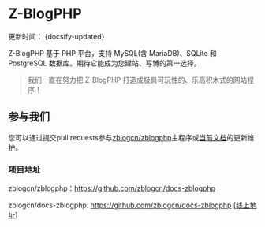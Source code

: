# Z-BlogPHP

更新时间： {docsify-updated}

Z-BlogPHP 基于 PHP 平台，支持 MySQL(含 MariaDB)、SQLite 和 PostgreSQL 数据库。期待它能成为您建站、写博的第一选择。

> 我们一直在努力把 Z-BlogPHP 打造成极具可玩性的、乐高积木式的网站程序！

## 参与我们

您可以通过提交pull requests参与[zblogcn/zblogphp](https://github.com/zblogcn/zblogphp "zblogcn/zblogphp: Z-BlogPHP博客程序")主程序或[当前文档](https://github.com/zblogcn/docs-zblogphp "zblogcn/docs-zblogphp: Z-BlogPHP Documentation")的更新维护。

### 项目地址

zblogcn/zblogphp：https://github.com/zblogcn/docs-zblogphp

zblogcn/docs-zblogphp: https://github.com/zblogcn/docs-zblogphp \[[线上地址](https://php.docs.zblogcn.com/#/ "Z-BlogPHP 官方文档")\]
